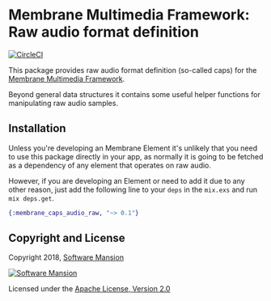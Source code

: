 # Membrane Multimedia Framework: Raw audio format definition

[![CircleCI](https://circleci.com/gh/membraneframework/membrane-caps-audio-raw.svg?style=svg)](https://circleci.com/gh/membraneframework/membrane-caps-audio-raw)

This package provides raw audio format definition (so-called caps) for the
[Membrane Multimedia Framework](https://membraneframework.org).

Beyond general data structures it contains some useful helper functions for
manipulating raw audio samples.

## Installation

Unless you're developing an Membrane Element it's unlikely that you need to
use this package directly in your app, as normally it is going to be fetched as
a dependency of any element that operates on raw audio.

However, if you are developing an Element or need to add it due to any other
reason, just add the following line to your `deps` in the `mix.exs` and run
`mix deps.get`.

```elixir
{:membrane_caps_audio_raw, "~> 0.1"}
```
## Copyright and License

Copyright 2018, [Software Mansion](https://swmansion.com/?utm_source=git&utm_medium=readme&utm_campaign=membrane)

[![Software Mansion](https://membraneframework.github.io/static/logo/swm_logo_readme.png)](https://swmansion.com/?utm_source=git&utm_medium=readme&utm_campaign=membrane)

Licensed under the [Apache License, Version 2.0](LICENSE)
